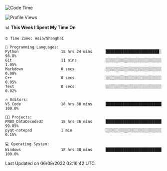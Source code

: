 <!--START_SECTION:waka-->
![Code Time](http://img.shields.io/badge/Code%20Time-192%20hrs%2011%20mins-blue)

![Profile Views](http://img.shields.io/badge/Profile%20Views-0-blue)

📊 **This Week I Spent My Time On** 

```text
⌚︎ Time Zone: Asia/Shanghai

💬 Programming Languages: 
Python                   18 hrs 24 mins      ████████████████████████░   98.8% 
Git                      11 mins             ░░░░░░░░░░░░░░░░░░░░░░░░░   1.05% 
Markdown                 0 secs              ░░░░░░░░░░░░░░░░░░░░░░░░░   0.08% 
C++                      0 secs              ░░░░░░░░░░░░░░░░░░░░░░░░░   0.05% 
Text                     0 secs              ░░░░░░░░░░░░░░░░░░░░░░░░░   0.02%

🔥 Editors: 
VS Code                  18 hrs 38 mins      █████████████████████████   100.0%

🐱‍💻 Projects: 
PNBX_DataDecodeUI        18 hrs 36 mins      █████████████████████████   99.85% 
pyqt-notepad             1 min               ░░░░░░░░░░░░░░░░░░░░░░░░░   0.15%

💻 Operating System: 
Windows                  18 hrs 38 mins      █████████████████████████   100.0%

```


 Last Updated on 06/08/2022 02:16:42 UTC
<!--END_SECTION:waka-->